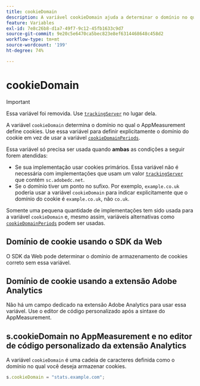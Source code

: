 ```yaml
---
title: cookieDomain
description: A variável cookieDomain ajuda a determinar o domínio no qual os cookies serão definidos.
feature: Variables
exl-id: 7e8c26b8-d1a7-49f7-9c12-45fb1633c9d7
source-git-commit: 9e20c5e6470ca5bec823e8ef6314468648c458d2
workflow-type: tm+mt
source-wordcount: '199'
ht-degree: 74%

---
```


# cookieDomain

>[!IMPORTANT]
>
>Essa variável foi removida. Use [`trackingServer`](trackingserver.md) no lugar dela.

A variável `cookieDomain` determina o domínio no qual o AppMeasurement define cookies. Use essa variável para definir explicitamente o domínio do cookie em vez de usar a variável [`cookieDomainPeriods`](cookiedomainperiods.md).

Essa variável só precisa ser usada quando **ambas** as condições a seguir forem atendidas:

* Se sua implementação usar cookies primários. Essa variável não é necessária com implementações que usam um valor [`trackingServer`](trackingserver.md) que contém `sc.adobedc.net`.
* Se o domínio tiver um ponto no sufixo. Por exemplo, `example.co.uk` poderia usar a variável `cookieDomain` para indicar explicitamente que o domínio do cookie é `example.co.uk`, não `co.uk`.

Somente uma pequena quantidade de implementações tem sido usada para a variável `cookieDomain` e, mesmo assim, variáveis alternativas como [`cookieDomainPeriods`](cookiedomainperiods.md) podem ser usadas.

## Domínio de cookie usando o SDK da Web

O SDK da Web pode determinar o domínio de armazenamento de cookies correto sem essa variável.

## Domínio de cookie usando a extensão Adobe Analytics

Não há um campo dedicado na extensão Adobe Analytics para usar essa variável. Use o editor de código personalizado após a sintaxe do AppMeasurement.

## s.cookieDomain no AppMeasurement e no editor de código personalizado da extensão Analytics

A variável `cookieDomain` é uma cadeia de caracteres definida como o domínio no qual você deseja armazenar cookies.

```js
s.cookieDomain = "stats.example.com";
```
